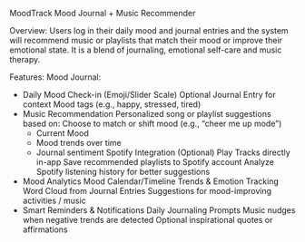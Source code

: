 MoodTrack
Mood Journal + Music Recommender

Overview: 
Users log in their daily mood and journal entries and the system will recommend music or playlists that match their mood or improve their emotional state. It is a blend of journaling, emotional self-care and music therapy.

Features:
Mood Journal: 
- Daily Mood Check-in (Emoji/Slider Scale)
Optional Journal Entry for context
Mood tags (e.g., happy, stressed, tired)
- Music Recommendation
Personalized song or playlist suggestions based on:
Choose to match or shift mood (e.g., “cheer me up mode”)
    - Current Mood
    - Mood trends over time
    - Journal sentiment
Spotify Integration (Optional)
Play Tracks directly in-app
Save recommended playlists to Spotify account
Analyze Spotify listening history for better suggestions
- Mood Analytics
Mood Calendar/Timeline
Trends & Emotion Tracking
Word Cloud from Journal Entries
Suggestions for mood-improving activities / music
- Smart Reminders & Notifications
Daily Journaling Prompts
Music nudges when negative trends are detected
Optional inspirational quotes or affirmations
